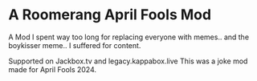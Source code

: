 # A Roomerang April Fools Mod
A Mod I spent way too long for replacing everyone with memes.. and the boykisser meme.. I suffered for content.

Supported on Jackbox.tv and legacy.kappabox.live 
This was a joke mod made for April Fools 2024.
